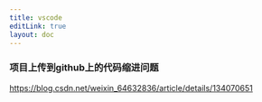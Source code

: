 ```yaml
---
title: vscode
editLink: true
layout: doc
---
```



### 项目上传到github上的代码缩进问题
https://blog.csdn.net/weixin_64632836/article/details/134070651
